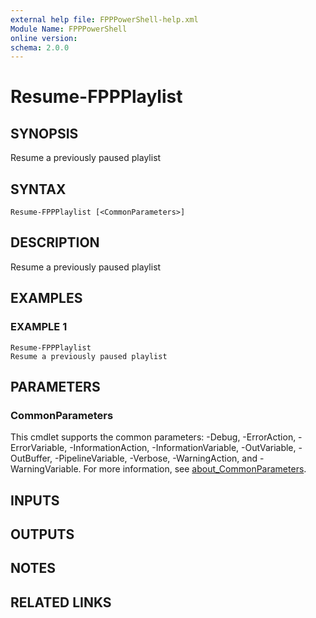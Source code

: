 ```yaml
---
external help file: FPPPowerShell-help.xml
Module Name: FPPPowerShell
online version:
schema: 2.0.0
---
```


# Resume-FPPPlaylist

## SYNOPSIS
Resume a previously paused playlist

## SYNTAX

```
Resume-FPPPlaylist [<CommonParameters>]
```

## DESCRIPTION
Resume a previously paused playlist

## EXAMPLES

### EXAMPLE 1
```
Resume-FPPPlaylist
Resume a previously paused playlist
```

## PARAMETERS

### CommonParameters
This cmdlet supports the common parameters: -Debug, -ErrorAction, -ErrorVariable, -InformationAction, -InformationVariable, -OutVariable, -OutBuffer, -PipelineVariable, -Verbose, -WarningAction, and -WarningVariable. For more information, see [about_CommonParameters](http://go.microsoft.com/fwlink/?LinkID=113216).

## INPUTS

## OUTPUTS

## NOTES

## RELATED LINKS
